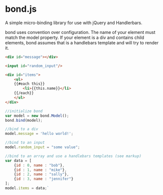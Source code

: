 # bond.js
A simple micro-binding library for use with jQuery and Handlerbars.

bond uses convention over configuration. The name of your element must match the model property. If your element is a div and contains child elements, bond assumes that is a handlebars template and will try to render it.

```html
<div id="message"></div>

<input id="random_input"/>

<div id="items">
	<ul>
	{{#each this}}
		<li>{{this.name}}</li>		
	{{/each}}
	</ul>
</div>
```

```javascript
//initialize bond
var model = new bond.Model();
bond.bind(model);

//bind to a div
model.message = 'hello world!';

//bind to an input
model.random_input = "some value";

//bind to an array and use a handlebars templates (see markup)
var data = [
	{id : 0, name : "bob"},
	{id : 1, name : "mike"},
	{id : 2, name : "sally"},
	{id : 3, name : "jennifer"}
];
model.items = data;`
```
